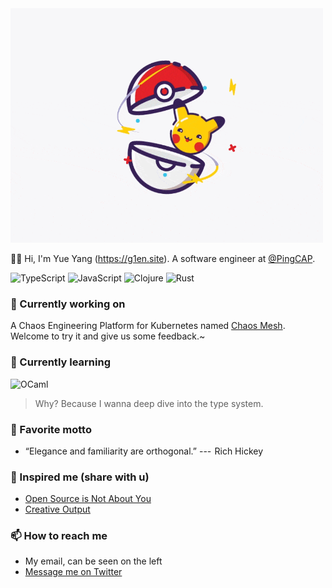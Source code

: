 <!-- markdownlint-disable-file MD033 -->
<!-- markdownlint-disable-file MD041 -->

<img src="https://raw.githubusercontent.com/g1eny0ung/g1eny0ung/master/pika.gif" alt="pika" width="500px" />

👋🏽 Hi, I'm Yue Yang (<https://g1en.site>). A software engineer at [@PingCAP](https://github.com/pingcap).

![TypeScript](https://img.shields.io/badge/-TypeScript-3178C6?style=for-the-badge&logo=typescript&logoColor=fff)
![JavaScript](https://img.shields.io/badge/-JavaScript-222?style=for-the-badge&logo=javascript)
![Clojure](https://img.shields.io/badge/-Clojure-222?style=for-the-badge&logo=clojure)
![Rust](https://img.shields.io/badge/-Rust-222?style=for-the-badge&logo=rust)

### 🔭 Currently working on

A Chaos Engineering Platform for Kubernetes named [Chaos Mesh](https://github.com/chaos-mesh/chaos-mesh). Welcome to try it and give us some feedback.~

### 🌱 Currently learning

![OCaml](https://img.shields.io/badge/-OCaml-222?style=for-the-badge&logo=ocaml)

> Why? Because I wanna deep dive into the type system.

### 🌝 Favorite motto

- “Elegance and familiarity are orthogonal.” ---  Rich Hickey

### 🤔 Inspired me (share with u)

- [Open Source is Not About You](https://gist.github.com/richhickey/1563cddea1002958f96e7ba9519972d9)
- [Creative Output](https://paco.im/blog/creative)

### 📫 How to reach me

- My email, can be seen on the left
- [Message me on Twitter](https://twitter.com/g1eny0ung)

<!--
**g1eny0ung/g1eny0ung** is a ✨ _special_ ✨ repository because its `README.md` (this file) appears on your GitHub profile.

Here are some ideas to get you started:

- 🔭 I’m currently working on ...
- 🌱 I’m currently learning ...
- 👯 I’m looking to collaborate on ...
- 🤔 I’m looking for help with ...
- 💬 Ask me about ...
- 📫 How to reach me: ...
- 😄 Pronouns: ...
- ⚡ Fun fact: ...
-->
